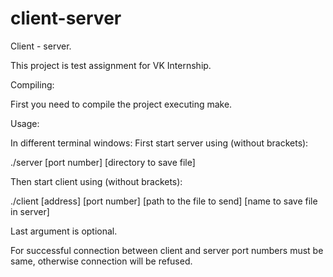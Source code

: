 # client-server
Client - server.

This project is test assignment for VK Internship.

Compiling:

First you need to compile the project executing make.

Usage:

In different terminal windows:
First start server using (without brackets):

./server [port number] [directory to save file] 

Then start client using (without brackets):

./client [address] [port number] [path to the file to send] [name to save file in server]

Last argument is optional.

For successful connection between client and server port numbers must be same, otherwise connection will be refused.
